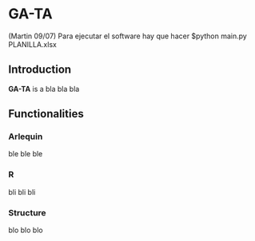 # GA-TA

(Martin 09/07) Para ejecutar el software hay que hacer $python main.py PLANILLA.xlsx

## Introduction
**GA-TA** is a bla bla bla
## Functionalities

### Arlequin
ble ble ble
### R
bli bli bli
### Structure
blo blo blo
